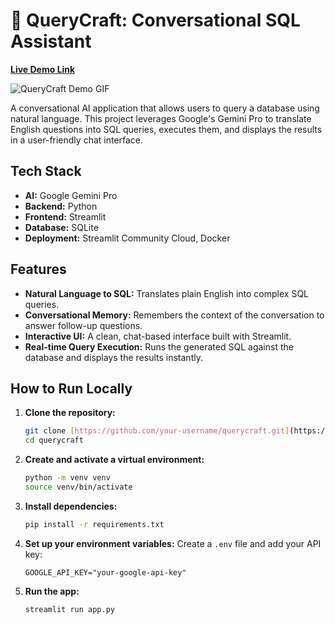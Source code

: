 # 🤖 QueryCraft: Conversational SQL Assistant

**[Live Demo Link](https://your-deployed-streamlit-app-url.streamlit.app/)**

![QueryCraft Demo GIF](link-to-your-demo-gif-or-screenshot)

A conversational AI application that allows users to query a database using natural language. This project leverages Google's Gemini Pro to translate English questions into SQL queries, executes them, and displays the results in a user-friendly chat interface.

## Tech Stack

- **AI:** Google Gemini Pro
- **Backend:** Python
- **Frontend:** Streamlit
- **Database:** SQLite
- **Deployment:** Streamlit Community Cloud, Docker

## Features

- **Natural Language to SQL:** Translates plain English into complex SQL queries.
- **Conversational Memory:** Remembers the context of the conversation to answer follow-up questions.
- **Interactive UI:** A clean, chat-based interface built with Streamlit.
- **Real-time Query Execution:** Runs the generated SQL against the database and displays the results instantly.

## How to Run Locally

1.  **Clone the repository:**
    ```bash
    git clone [https://github.com/your-username/querycraft.git](https://github.com/your-username/querycraft.git)
    cd querycraft
    ```

2.  **Create and activate a virtual environment:**
    ```bash
    python -m venv venv
    source venv/bin/activate
    ```

3.  **Install dependencies:**
    ```bash
    pip install -r requirements.txt
    ```

4.  **Set up your environment variables:**
    Create a `.env` file and add your API key:
    ```
    GOOGLE_API_KEY="your-google-api-key"
    ```

5.  **Run the app:**
    ```bash
    streamlit run app.py
    ```
